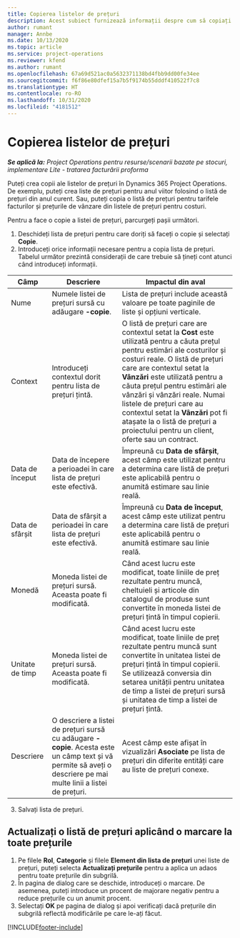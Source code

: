 ```yaml
---
title: Copierea listelor de prețuri
description: Acest subiect furnizează informații despre cum să copiați listele de prețuri în Project Operations.
author: rumant
manager: Annbe
ms.date: 10/13/2020
ms.topic: article
ms.service: project-operations
ms.reviewer: kfend
ms.author: rumant
ms.openlocfilehash: 67a69d521ac0a5632371138bd4fbb9dd00fe34ee
ms.sourcegitcommit: f6f86e80dfef15a7b5f9174b55dddf410522f7c8
ms.translationtype: HT
ms.contentlocale: ro-RO
ms.lasthandoff: 10/31/2020
ms.locfileid: "4181512"
---
```

# <a name="copy-price-lists"></a>Copierea listelor de prețuri

_**Se aplică la:** Project Operations pentru resurse/scenarii bazate pe stocuri, implementare Lite - tratarea facturării proforma_

Puteți crea copii ale listelor de prețuri în Dynamics 365 Project Operations. De exemplu, puteți crea liste de prețuri pentru anul viitor folosind o listă de prețuri din anul curent.  Sau, puteți copia o listă de prețuri pentru tarifele facturilor și prețurile de vânzare din listele de prețuri pentru costuri. 

Pentru a face o copie a listei de prețuri, parcurgeți pașii următori.

1. Deschideți lista de prețuri pentru care doriți să faceți o copie și selectați **Copie**.
2. Introduceți orice informații necesare pentru a copia lista de prețuri. Tabelul următor prezintă considerații de care trebuie să țineți cont atunci când introduceți informații.

| Câmp | Descriere | Impactul din aval |
| --- | --- | --- |
| Nume | Numele listei de prețuri sursă cu adăugare **-copie**. | Lista de prețuri include această valoare pe toate paginile de liste și opțiuni verticale. |
| Context | Introduceți contextul dorit pentru lista de prețuri țintă. | O listă de prețuri care are contextul setat la **Cost** este utilizată pentru a căuta prețul pentru estimări ale costurilor și costuri reale. O listă de prețuri care are contextul setat la **Vânzări** este utilizată pentru a căuta prețul pentru estimări ale vânzări și vânzări reale. Numai listele de prețuri care au contextul setat la **Vânzări** pot fi atașate la o listă de prețuri a proiectului pentru un client, oferte sau un contract. |
| Data de început | Data de începere a perioadei în care lista de prețuri este efectivă. | Împreună cu **Data de sfârșit**, acest câmp este utilizat pentru a determina care listă de prețuri este aplicabilă pentru o anumită estimare sau linie reală. |
| Data de sfârșit | Data de sfârșit a perioadei în care lista de prețuri este efectivă. | Împreună cu **Data de început**, acest câmp este utilizat pentru a determina care listă de prețuri este aplicabilă pentru o anumită estimare sau linie reală. |
| Monedă | Moneda listei de prețuri sursă. Aceasta poate fi modificată. | Când acest lucru este modificat, toate liniile de preț rezultate pentru muncă, cheltuieli și articole din catalogul de produse sunt convertite în moneda listei de prețuri țintă în timpul copierii. |
| Unitate de timp | Moneda listei de prețuri sursă. Aceasta poate fi modificată. | Când acest lucru este modificat, toate liniile de preț rezultate pentru muncă sunt convertite în unitatea listei de prețuri țintă în timpul copierii. Se utilizează conversia din setarea unității pentru unitatea de timp a listei de prețuri sursă și unitatea de timp a listei de prețuri țintă. |
| Descriere | O descriere a listei de prețuri sursă cu adăugare **-copie**. Acesta este un câmp text și vă permite să aveți o descriere pe mai multe linii a listei de prețuri. | Acest câmp este afișat în vizualizări **Asociate** pe lista de prețuri din diferite entități care au liste de prețuri conexe. |

3. Salvați lista de prețuri. 

## <a name="update-a-price-list-by-applying-a-mark-up-to-all-the-prices"></a>Actualizați o listă de prețuri aplicând o marcare la toate prețurile

1. Pe filele **Rol**, **Categorie** și filele **Element din lista de prețuri** unei liste de prețuri, puteți selecta **Actualizați prețurile** pentru a aplica un adaos pentru toate prețurile din subgrilă. 
2. În pagina de dialog care se deschide, introduceți o marcare. De asemenea, puteți introduce un procent de majorare negativ pentru a reduce prețurile cu un anumit procent. 
3. Selectați **OK** pe pagina de dialog și apoi verificați dacă prețurile din subgrilă reflectă modificările pe care le-ați făcut.


[!INCLUDE[footer-include](../includes/footer-banner.md)]